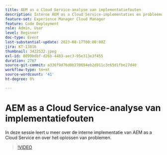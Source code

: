 ```yaml
---
title: AEM as a Cloud Service-analyse van implementatiefouten
description: Interne AEM as a Cloud Service-implementaties en probleemoplossing.
feature-set: Experience Manager Cloud Manager
feature: Code Deployment
role: Admin, User
level: Beginner
doc-type: Event
last-substantial-update: 2023-08-17T00:00:00Z
jira: KT-13816
thumbnail: 3422532.jpeg
exl-id: 8099bdbf-d26b-4483-aec3-95e313e3f455
duration: 2767
source-git-commit: a336f9d76d0b270694eb2d911c3c65d1fbe27d40
workflow-type: tm+mt
source-wordcount: '41'
ht-degree: 0%

---
```


# AEM as a Cloud Service-analyse van implementatiefouten

In deze sessie leert u meer over de interne implementatie van AEM as a Cloud Service en over het oplossen van problemen.

>[!VIDEO](https://video.tv.adobe.com/v/3422532/?learn=on)
